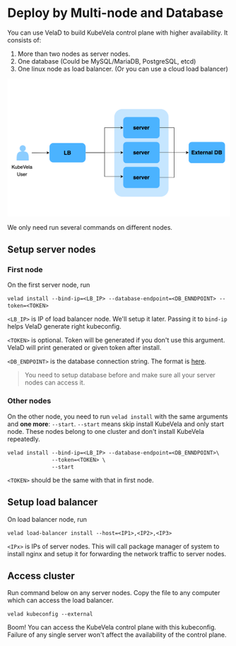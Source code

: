 # Deploy by Multi-node and Database

You can use VelaD to build KubeVela control plane with higher availability. It consists of:

1. More than two nodes as server nodes.
2. One database (Could be MySQL/MariaDB, PostgreSQL, etcd)
3. One linux node as load balancer. (Or you can use a cloud load balancer)

![arch](resources/04.arch.png)

We only need run several commands on different nodes.

## Setup server nodes

### First node

On the first server node, run

```shell
velad install --bind-ip=<LB_IP> --database-endpoint=<DB_ENNDPOINT> --token=<TOKEN>
```

`<LB_IP>` is IP of load balancer node. We'll setup it later. Passing it to `bind-ip` helps VelaD generate right
kubeconfig.

`<TOKEN>` is optional. Token will be generated if you don't use this argument. VelaD will print generated or given token
after install.

`<DB_ENDPOINT>` is the database connection string. The format is [here](db-connect-format.md). 
> You need to setup database before and make sure all your server nodes can access it.

### Other nodes

On the other node, you need to run `velad install` with the same arguments and **one more**: `--start`.
`--start` means skip install KubeVela and only start node. These nodes belong to one cluster and don't install KubeVela repeatedly.

```shell
velad install --bind-ip=<LB_IP> --database-endpoint=<DB_ENNDPOINT>\
              --token=<TOKEN> \
              --start
```

`<TOKEN>` should be the same with that in first node.

## Setup load balancer

On load balancer node, run

```shell
velad load-balancer install --host=<IP1>,<IP2>,<IP3>
```

`<IPx>` is  IPs of server nodes. This will call package manager of system 
to install nginx and setup it for forwarding the network traffic to server nodes.

## Access cluster

Run command below on any server nodes. Copy the file to any computer which can access
the load balancer.

```shell
velad kubeconfig --external
```

Boom! You can access the KubeVela control plane with this kubeconfig. Failure of any single server won't 
affect the availability of the control plane.